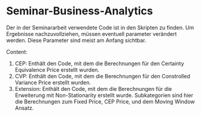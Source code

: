 # Seminar-Business-Analytics

Der in der Seminararbeit verwendete Code ist in den Skripten zu finden.
Um Ergebnisse nachzuvollziehen, müssen eventuell parameter verändert werden. Diese Parameter sind meist am Anfang sichtbar.

Content:

1. CEP: Enthält den Code, mit dem die Berechnungen für den Certainty Equivalence Price erstellt wurden.
2. CVP: Enthält den Code, mit dem die Berechnungen für den Constrolled Variance Price erstellt wurden.
3. Extension: Enthält den Code, mit dem die Berechnungen für die Erweiterung mit Non-Stationarity erstellt wurde. Subkategorien sind hier die Berechnungen zum Fixed Price, CEP Price, und dem Moving Window Ansatz.
